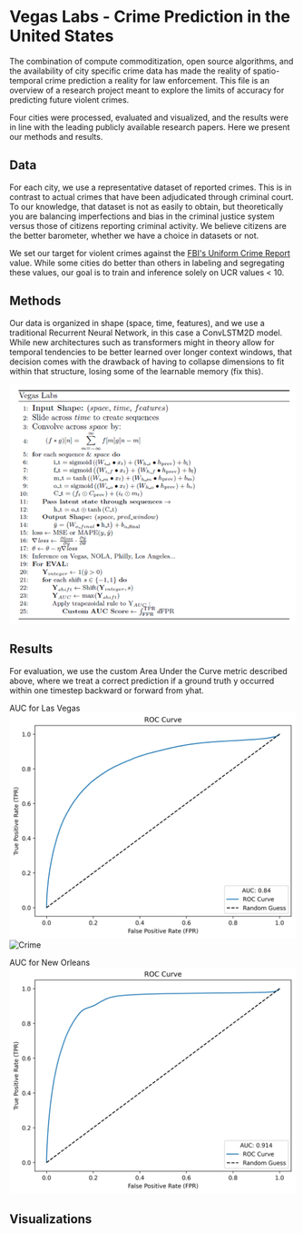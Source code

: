# Vegas Labs - Crime Prediction in the United States

The combination of compute commoditization, open source algorithms, and the availability of city specific crime data has made the reality of spatio-temporal crime prediction a reality for law enforcement. This file is an overview of a research project meant to explore the limits of accuracy for predicting future violent crimes. 

Four cities were processed, evaluated and visualized, and the results were in line with the leading publicly available research papers. Here we present our methods and results.

## Data

For each city, we use a representative dataset of reported crimes. This is in contrast to actual crimes that have been adjudicated through criminal court. To our knowledge, that dataset is not as easily to obtain, but theoretically you are balancing imperfections and bias in the criminal justice system versus those of citizens reporting criminal activity. We believe citizens are the better barometer, whether we have a choice in datasets or not. 

We set our target for violent crimes against the [FBI's Uniform Crime Report](https://ucr.fbi.gov/additional-ucr-publications/ucr_handbook.pdf) value. While some cities do better than others in labeling and segregating these values, our goal is to train and inference solely on UCR values < 10.

## Methods

Our data is organized in shape (space, time, features), and we use a traditional Recurrent Neural Network, in this case a ConvLSTM2D model. While new architectures such as transformers might in theory allow for temporal tendencies to be better learned over longer context windows, that decision comes with the drawback of having to collapse dimensions to fit within that structure, losing some of the learnable memory (fix this).

![Crime](https://github.com/willmason76/willmason76/blob/main/algo.png)

## Results

For evaluation, we use the custom Area Under the Curve metric described above, where we treat a correct prediction if a ground truth y occurred within one timestep backward or forward from yhat.

AUC for Las Vegas
![Crime](https://github.com/willmason76/willmason76/blob/main/ROC.png)
<img src="([https://github.com/willmason76/willmason76/blob/main/ROC.png](https://raw.githubusercontent.com/willmason76/willmason76/main/ROC.png
)" alt="Crime" width="200" height="100">


AUC for New Orleans
![Crime](https://github.com/willmason76/willmason76/blob/main/seven_and_two.png)

## Visualizations

